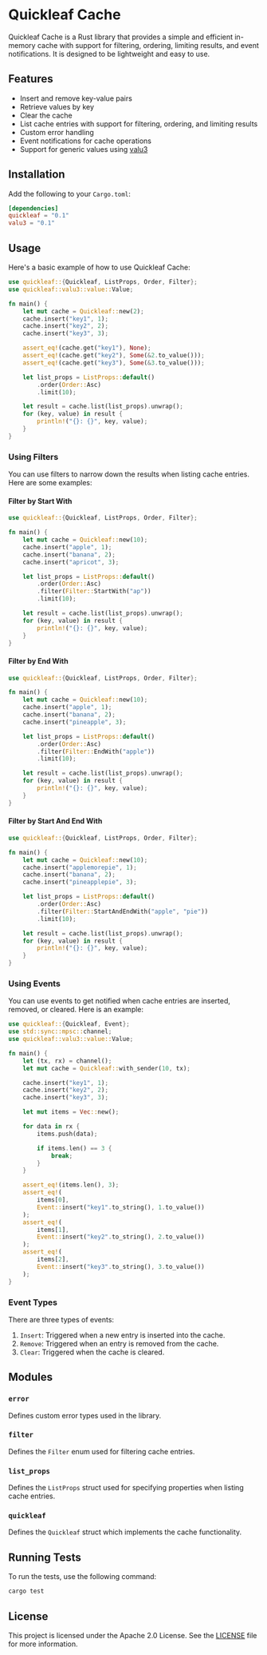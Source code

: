 # Quickleaf Cache

Quickleaf Cache is a Rust library that provides a simple and efficient in-memory cache with support for filtering, ordering, limiting results, and event notifications. It is designed to be lightweight and easy to use.

## Features

- Insert and remove key-value pairs
- Retrieve values by key
- Clear the cache
- List cache entries with support for filtering, ordering, and limiting results
- Custom error handling
- Event notifications for cache operations
- Support for generic values using [valu3](https://github.com/lowcarboncode/valu3)

## Installation

Add the following to your `Cargo.toml`:

```toml
[dependencies]
quickleaf = "0.1"
valu3 = "0.1"
```

## Usage

Here's a basic example of how to use Quickleaf Cache:

```rust
use quickleaf::{Quickleaf, ListProps, Order, Filter};
use quickleaf::valu3::value::Value;

fn main() {
    let mut cache = Quickleaf::new(2);
    cache.insert("key1", 1);
    cache.insert("key2", 2);
    cache.insert("key3", 3);

    assert_eq!(cache.get("key1"), None);
    assert_eq!(cache.get("key2"), Some(&2.to_value()));
    assert_eq!(cache.get("key3"), Some(&3.to_value()));

    let list_props = ListProps::default()
        .order(Order::Asc)
        .limit(10);

    let result = cache.list(list_props).unwrap();
    for (key, value) in result {
        println!("{}: {}", key, value);
    }
}
```

### Using Filters

You can use filters to narrow down the results when listing cache entries. Here are some examples:

#### Filter by Start With

```rust
use quickleaf::{Quickleaf, ListProps, Order, Filter};

fn main() {
    let mut cache = Quickleaf::new(10);
    cache.insert("apple", 1);
    cache.insert("banana", 2);
    cache.insert("apricot", 3);

    let list_props = ListProps::default()
        .order(Order::Asc)
        .filter(Filter::StartWith("ap"))
        .limit(10);

    let result = cache.list(list_props).unwrap();
    for (key, value) in result {
        println!("{}: {}", key, value);
    }
}
```

#### Filter by End With

```rust
use quickleaf::{Quickleaf, ListProps, Order, Filter};

fn main() {
    let mut cache = Quickleaf::new(10);
    cache.insert("apple", 1);
    cache.insert("banana", 2);
    cache.insert("pineapple", 3);

    let list_props = ListProps::default()
        .order(Order::Asc)
        .filter(Filter::EndWith("apple"))
        .limit(10);

    let result = cache.list(list_props).unwrap();
    for (key, value) in result {
        println!("{}: {}", key, value);
    }
}
```

#### Filter by Start And End With

```rust
use quickleaf::{Quickleaf, ListProps, Order, Filter};

fn main() {
    let mut cache = Quickleaf::new(10);
    cache.insert("applemorepie", 1);
    cache.insert("banana", 2);
    cache.insert("pineapplepie", 3);

    let list_props = ListProps::default()
        .order(Order::Asc)
        .filter(Filter::StartAndEndWith("apple", "pie"))
        .limit(10);

    let result = cache.list(list_props).unwrap();
    for (key, value) in result {
        println!("{}: {}", key, value);
    }
}
```

### Using Events

You can use events to get notified when cache entries are inserted, removed, or cleared. Here is an example:

```rust
use quickleaf::{Quickleaf, Event};
use std::sync::mpsc::channel;
use quickleaf::valu3::value::Value;

fn main() {
    let (tx, rx) = channel();
    let mut cache = Quickleaf::with_sender(10, tx);

    cache.insert("key1", 1);
    cache.insert("key2", 2);
    cache.insert("key3", 3);

    let mut items = Vec::new();

    for data in rx {
        items.push(data);

        if items.len() == 3 {
            break;
        }
    }

    assert_eq!(items.len(), 3);
    assert_eq!(
        items[0],
        Event::insert("key1".to_string(), 1.to_value())
    );
    assert_eq!(
        items[1],
        Event::insert("key2".to_string(), 2.to_value())
    );
    assert_eq!(
        items[2],
        Event::insert("key3".to_string(), 3.to_value())
    );
}
```

### Event Types

There are three types of events:

1. `Insert`: Triggered when a new entry is inserted into the cache.
2. `Remove`: Triggered when an entry is removed from the cache.
3. `Clear`: Triggered when the cache is cleared.

## Modules

### `error`

Defines custom error types used in the library.

### `filter`

Defines the `Filter` enum used for filtering cache entries.

### `list_props`

Defines the `ListProps` struct used for specifying properties when listing cache entries.

### `quickleaf`

Defines the `Quickleaf` struct which implements the cache functionality.

## Running Tests

To run the tests, use the following command:

```sh
cargo test
```

## License

This project is licensed under the Apache 2.0 License. See the [LICENSE](LICENSE) file for more information.
